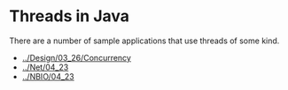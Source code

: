 # Threads in Java

There are a number of sample applications that use threads of some
kind.

 - [../Design/03_26/Concurrency](../Design/03_26/Concurrency)
 - [../Net/04_23](../Net/04_23)
 - [../NBIO/04_23](../NBIO/04_23)

